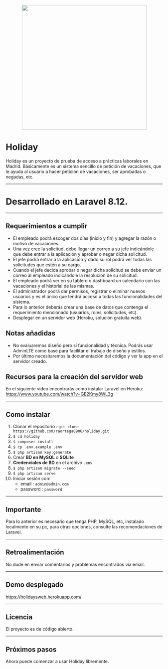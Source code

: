 <p align="center"><a href="https://laravel.com" target="_blank"><img src="https://raw.githubusercontent.com/laravel/art/master/logo-lockup/5%20SVG/2%20CMYK/1%20Full%20Color/laravel-logolockup-cmyk-red.svg" width="400"></a></p>

# Holiday

Holiday es un proyecto de prueba de acceso a prácticas laborales en Madrid. Básicamente es un sistema sencillo de petición de vacaciones, que le ayuda al usuario a hacer petición de vacaciones, ser aprobadas o negadas, etc.

---

# Desarrollado en Laravel 8.12.

---

## Requerimientos a cumplir

- El empleado podrá escoger dos días (inicio y fin) y agregar la razón o motivo de vacaciones.
- Una vez cree la solicitud, debe llegar un correo a su jefe indicándole que debe entrar a la aplicación y aprobar o negar dicha solicitud.
- El jefe podrá entrar a la aplicación y dado su rol podrá ver todas las solicitudes que estén a su cargo.
- Cuando el jefe decida aprobar o negar dicha solicitud se debe enviar un correo al empleado indicándole la resolución de su solicitud.
- El empleado podrá ver en su tablero o dashboard un calendario con las vacaciones y el historial de las mismas.
- El administrador podrá dar permisos, registrar o eliminar nuevos usuarios y es el único que tendrá acceso a todas las funcionalidades del sistema.
- Para lo anterior deberás crear una base de datos que contenga el requerimiento mencionado (usuarios, roles, solicitudes, etc).
- Desplegar en un servidor web (Heroku, solución gratuita web).

## Notas añadidas

- No evaluaremos diseño pero sí funcionalidad y técnica. Podrás usar AdminLTE como base para facilitar el trabajo de diseño y estilos.
- Por último necesitaremos la documentación del código y ver la app en el servidor creado.

## Recursos para la creación del servidor web

En el siguiente video encontrarás como instalar Laravel en Heroku: https://www.youtube.com/watch?v=GE2Kmy8WL3g

---

## Como instalar

1. Clonar el repositorio : `git clone https://github.com/raortega8906/holiday.git`
2. `$ cd holiday`
3. `$ composer install`
4. `$ cp .env.example .env`
5. `$ php artisan key:generate`
6. Crear **BD en MySQL** o **SQLite**
7. **Credenciales de BD** en el archivo `.env`
8. `$ php artisan migrate --seed`
9. `$ php artisan serve`
10. Iniciar sesión con:
    - email : `admin@admin.com`
    - password : `password`

---

## Importante

Para lo anterior es necesario que tenga PHP, MySQL, etc, instalado localmente en su pc, para otras opciones, consulte las recomendaciones de Laravel.

---

## Retroalimentación

No dude en enviar comentarios y problemas encontrados vía email.

---

## Demo desplegado

https://holidaysweb.herokuapp.com/

---

## Licencia 

El proyecto es de código abierto.

---

## Próximos pasos

Ahora puede comenzar a usar Holiday libremente.
